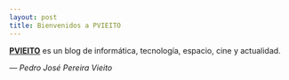 ```yaml
---
layout: post
title: Bienvenidos a PVIEITO
---
```


[**PVIEITO**](/) es un blog de informática, tecnología, espacio, cine y actualidad.

*— Pedro José Pereira Vieito*
